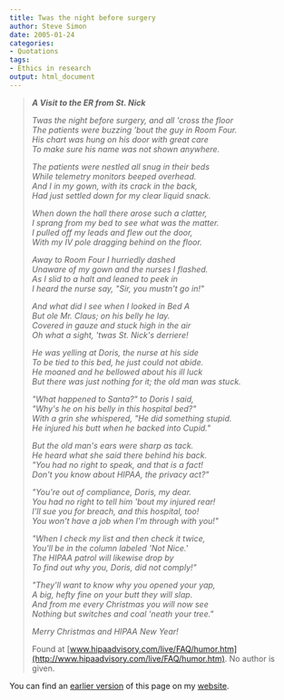 ```yaml
---
title: Twas the night before surgery
author: Steve Simon
date: 2005-01-24
categories:
- Quotations
tags:
- Ethics in research
output: html_document
---
```

> ***A Visit to the ER from St. Nick***
>
> *Twas the night before surgery, and all 'cross the floor\
> The patients were buzzing 'bout the guy in Room Four.\
> His chart was hung on his door with great care\
> To make sure his name was not shown anywhere.*
>
> *The patients were nestled all snug in their beds\
> While telemetry monitors beeped overhead.\
> And I in my gown, with its crack in the back,\
> Had just settled down for my clear liquid snack.*
>
> *When down the hall there arose such a clatter,\
> I sprang from my bed to see what was the matter.\
> I pulled off my leads and flew out the door,\
> With my IV pole dragging behind on the floor.*
>
> *Away to Room Four I hurriedly dashed\
> Unaware of my gown and the nurses I flashed.\
> As I slid to a halt and leaned to peek in\
> I heard the nurse say, "Sir, you mustn't go in!"*
>
> *And what did I see when I looked in Bed A\
> But ole Mr. Claus; on his belly he lay.\
> Covered in gauze and stuck high in the air\
> Oh what a sight, 'twas St. Nick's derriere!*
>
> *He was yelling at Doris, the nurse at his side\
> To be tied to this bed, he just could not abide.\
> He moaned and he bellowed about his ill luck\
> But there was just nothing for it; the old man was stuck.*
>
> *"What happened to Santa?" to Doris I said,\
> "Why's he on his belly in this hospital bed?"\
> With a grin she whispered, "He did something stupid.\
> He injured his butt when he backed into Cupid."*
>
> *But the old man's ears were sharp as tack.\
> He heard what she said there behind his back.\
> "You had no right to speak, and that is a fact!\
> Don't you know about HIPAA, the privacy act?"*
>
> *"You're out of compliance, Doris, my dear.\
> You had no right to tell him 'bout my injured rear!\
> I'll sue you for breach, and this hospital, too!\
> You won't have a job when I'm through with you!"*
>
> *"When I check my list and then check it twice,\
> You'll be in the column labeled 'Not Nice.'\
> The HIPAA patrol will likewise drop by\
> To find out why you, Doris, did not comply!"*
>
> *"They'll want to know why you opened your yap,\
> A big, hefty fine on your butt they will slap.\
> And from me every Christmas you will now see\
> Nothing but switches and coal 'neath your tree."*
>
> *Merry Christmas and HIPAA New Year!*
>
> Found at
> [www.hipaadvisory.com/live/FAQ/humor.htm](http://www.hipaadvisory.com/live/FAQ/humor.htm).
> No author is given.

You can find an [earlier version][sim1] of this page on my [website][sim2].

[sim1]: http://www.pmean.com/05/TwasTheNightBeforeSurgery.html
[sim2]: http://www.pmean.com